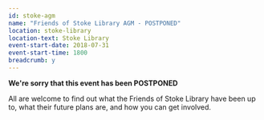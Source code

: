 ```yaml
---
id: stoke-agm
name: "Friends of Stoke Library AGM - POSTPONED"
location: stoke-library
location-text: Stoke Library
event-start-date: 2018-07-31
event-start-time: 1800
breadcrumb: y
---
```


**We're sorry that this event has been POSTPONED**

All are welcome to find out what the Friends of Stoke Library have been up to, what their future plans are, and how you can get involved.

